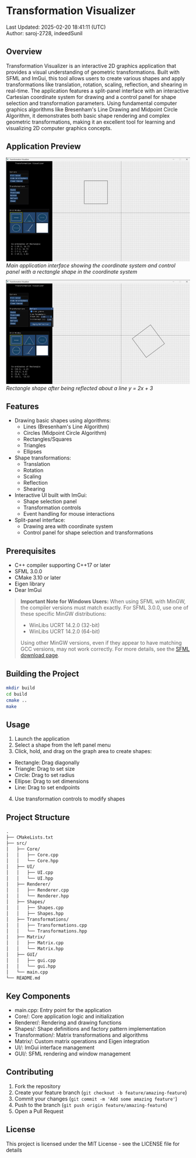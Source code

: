 # Transformation Visualizer

Last Updated: 2025-02-20 18:41:11 (UTC)  
Author: saroj-2728, indeedSunil

## Overview
Transformation Visualizer is an interactive 2D graphics application that provides a visual understanding of geometric transformations. Built with SFML and ImGui, this tool allows users to create various shapes and apply transformations like translation, rotation, scaling, reflection, and shearing in real-time. The application features a split-panel interface with an interactive Cartesian coordinate system for drawing and a control panel for shape selection and transformation parameters. Using fundamental computer graphics algorithms like Bresenham's Line Drawing and Midpoint Circle Algorithm, it demonstrates both basic shape rendering and complex geometric transformations, making it an excellent tool for learning and visualizing 2D computer graphics concepts.

## Application Preview
![Main Interface](assets/images/shape.png)
*Main application interface showing the coordinate system and control panel with a rectangle shape in the coordinate system*

![Transformation Example](assets/images/transformation-demo.png)
*Rectangle shape after being reflected about a line y = 2x + 3*


## Features
- Drawing basic shapes using algorithms:
  - Lines (Bresenham's Line Algorithm)
  - Circles (Midpoint Circle Algorithm)
  - Rectangles/Squares
  - Triangles
  - Ellipses
- Shape transformations:
  - Translation
  - Rotation
  - Scaling
  - Reflection
  - Shearing
- Interactive UI built with ImGui:
  - Shape selection panel
  - Transformation controls
  - Event handling for mouse interactions
- Split-panel interface:
  - Drawing area with coordinate system
  - Control panel for shape selection and transformations

## Prerequisites
- C++ compiler supporting C++17 or later
- SFML 3.0.0
- CMake 3.10 or later
- Eigen library
- Dear ImGui

> **Important Note for Windows Users:**
> When using SFML with MinGW, the compiler versions must match exactly. For SFML 3.0.0, use one of these specific MinGW distributions:
> - WinLibs UCRT 14.2.0 (32-bit)
> - WinLibs UCRT 14.2.0 (64-bit)
>
> Using other MinGW versions, even if they appear to have matching GCC versions, may not work correctly. For more details, see the [SFML download page](https://www.sfml-dev.org/download/sfml/3.0.0/).


## Building the Project
```bash
mkdir build
cd build
cmake ..
make
```

## Usage
1. Launch the application
2. Select a shape from the left panel menu
3. Click, hold, and drag on the graph area to create shapes:
  - Rectangle: Drag diagonally
  - Triangle: Drag to set size
  - Circle: Drag to set radius
  - Ellipse: Drag to set dimensions
  - Line: Drag to set endpoints
4. Use transformation controls to modify shapes

## Project Structure
```
.
├── CMakeLists.txt
├── src/
│   ├── Core/
│   │   ├── Core.cpp
│   │   └── Core.hpp
│   ├── UI/
│   │   ├── UI.cpp
│   │   └── UI.hpp
│   ├── Renderer/
│   │   ├── Renderer.cpp
│   │   └── Renderer.hpp
│   ├── Shapes/
│   │   ├── Shapes.cpp
│   │   ├── Shapes.hpp
│   ├── Transformations/
│   │   ├── Transformations.cpp
│   │   └── Transformations.hpp
│   ├── Matrix/
│   │   ├── Matrix.cpp
│   │   └── Matrix.hpp
│   ├── GUI/
│   │   ├── gui.cpp
│   │   └── gui.hpp
│   └── main.cpp
└── README.md
```

## Key Components
- main.cpp: Entry point for the application
- Core/: Core application logic and initialization
- Renderer/: Rendering and drawing functions
- Shapes/: Shape definitions and factory pattern implementation
- Transformation/: Matrix transformations and algorithms
- Matrix/: Custom matrix operations and Eigen integration
- UI/: ImGui interface management
- GUI/: SFML rendering and window management

## Contributing
1. Fork the repository
2. Create your feature branch (`git checkout -b feature/amazing-feature`)
3. Commit your changes (`git commit -m 'Add some amazing feature'`)
4. Push to the branch (`git push origin feature/amazing-feature`)
5. Open a Pull Request

## License
This project is licensed under the MIT License - see the LICENSE file for details